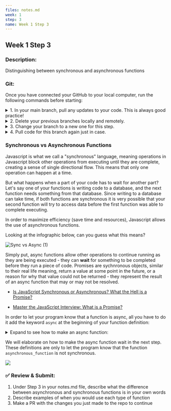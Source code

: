 ```yaml
---
files: notes.md
week: 1
step: 3
name: Week 1 Step 3
---
```


## Week 1 Step 3

### Description:
Distinguishing between synchronous and asynchronous functions

### Git:

Once you have connected your GitHub to your local computer, run the following commands before starting:
<details><summary>1. In your main branch, pull any updates to your code. This is always good practice!</summary>
	
	git pull
</details>

<details><summary>2. Delete your previous branches locally and remotely.</summary>
	
	git branch -d [previousBranchName]
	git push origin --delete [previousBranchName]
</details>

<details><summary>3. Change your branch to a new one for this step.</summary>
	
	git checkout -b w1s2
</details>

<details><summary>4. Pull code for this branch again just in case.</summary>
	
	git pull
</details>

### Synchronous vs Asynchronous Functions

Javascript is what we call a "synchronous" language, meaning operations in Javascript block other operations from executing until they are complete, creating a sense of single directional flow. This means that only one operation can happen at a time.

But what happens when a part of your code has to wait for another part? Let's say one of your functions is writing code to a database, and the next function needs something from that database. Since writing to a database can take time, if both functions are synchronous it is very possible that your second function will try to access data before the first function was able to complete executing.

In order to maximize efficiency (save time and resources), Javascript allows the use of asynchronous functions.

Looking at the infographic below, can you guess what this means?

![Sync vs Async (1)](https://user-images.githubusercontent.com/28051494/109278268-31a79780-77cd-11eb-927f-796a83eca9b1.png)

Simply put, async functions allow other operations to continue running as they are being executed - they can **wait** for something to be completed before they run a piece of code. Promises are sychnronous objects, similar to their real life meaning, return a value at some point in the future, or a reason for why that value could not be returned - they represent the result of an async function that may or may not be resolved.

* [Is JavaScript Synchronous or Asynchronous? What the Hell is a Promise?](https://developer.mozilla.org/en-US/docs/Web/JavaScript/Reference/Global_Objects/Promise)

* [Master the JavaScript Interview: What is a Promise?](https://medium.com/better-programming/is-javascript-synchronous-or-asynchronous-what-the-hell-is-a-promise-7aa9dd8f3bfb)

In order to let your program know that a function is async, all you have to do it add the keyword `async` at the beginning of your function definition:

<details>
  <summary>Expand to see how to make an async function:</summary>

	function synchronous_function() {
		// ....contents....
	}

	async function asynchronous_function() {
		// ....contents....
	}
</details>

We will elaborate on how to make the async function wait in the next step. These definitions are only to let the program know that the function `asynchronous_function` is not synchronous.

![](https://media.giphy.com/media/McOXfLCpYA6mAQkKDj/giphy-downsized.gif)

### ✅ Review & Submit:

1. Under Step 3 in your notes.md file, describe what the difference between asynchronous and synchronous functions is in your own words
2. Describe examples of when you would use each type of function
3. Make a PR with the changes you just made to the repo to continue
